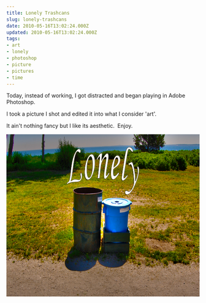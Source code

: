 ```yaml
---
title: Lonely Trashcans
slug: lonely-trashcans
date: 2010-05-16T13:02:24.000Z
updated: 2010-05-16T13:02:24.000Z
tags:
- art
- lonely
- photoshop
- picture
- pictures
- time
---
```


Today, instead of working, I got distracted and began playing in Adobe Photoshop.

I took a picture I shot and edited it into what I consider 'art'.

It ain't nothing fancy but I like its aesthetic.  Enjoy.
<p style="text-align: center;"><img class="aligncenter size-full wp-image-271" title="LonelyTrashcans" src="/images/posts/2010/05/LonelyTrashcans.png" alt="" width="717" height="424" /></p>
